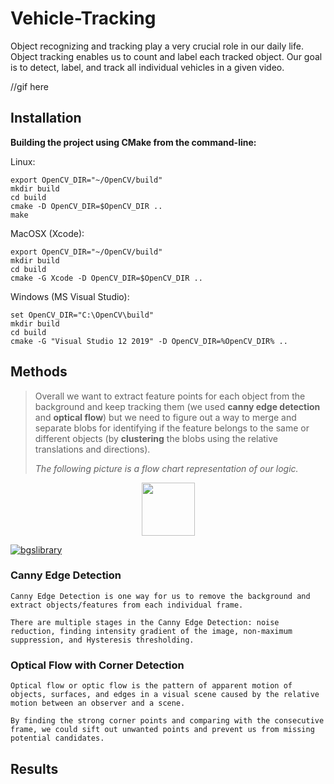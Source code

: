 # Vehicle-Tracking

Object recognizing and tracking play a very crucial role in our daily life. Object tracking enables us to count and label each tracked object. Our goal is to detect, label, and track all individual vehicles in a given video.

//gif here

## Installation

**Building the project using CMake from the command-line:**

Linux:

    export OpenCV_DIR="~/OpenCV/build"
    mkdir build
    cd build
    cmake -D OpenCV_DIR=$OpenCV_DIR ..
    make 

MacOSX (Xcode):

    export OpenCV_DIR="~/OpenCV/build"
    mkdir build
    cd build
    cmake -G Xcode -D OpenCV_DIR=$OpenCV_DIR ..    

Windows (MS Visual Studio):

    set OpenCV_DIR="C:\OpenCV\build"
    mkdir build
    cd build
    cmake -G "Visual Studio 12 2019" -D OpenCV_DIR=%OpenCV_DIR% ..  


## Methods

> Overall we want to extract feature points for each object from the background and keep tracking them (we used **canny edge detection** and **optical flow**) but we need to figure out a way to merge and separate blobs for identifying if the feature belongs to the same or different objects (by **clustering** the blobs using the relative translations and directions). 
>
>_The following picture is a flow chart representation of our logic._


<p align="center">
<a  href="https://www.vrpcommute.tk">
       <img align="center" height=85 src="https://github.com/kenanlv/Vehicle-Tracking/imgs/flowChart.jpg">
   </a>
 <p/>



[![bgslibrary](http://i.giphy.com/5A94AZahSIVOw.gif)](https://kenanlv.github.io/)

### Canny Edge Detection

    Canny Edge Detection is one way for us to remove the background and extract objects/features from each individual frame. 
    
    There are multiple stages in the Canny Edge Detection: noise reduction, finding intensity gradient of the image, non-maximum suppression, and Hysteresis thresholding. 

### Optical Flow with Corner Detection
    Optical flow or optic flow is the pattern of apparent motion of objects, surfaces, and edges in a visual scene caused by the relative motion between an observer and a scene. 
    
    By finding the strong corner points and comparing with the consecutive frame, we could sift out unwanted points and prevent us from missing potential candidates.

## Results


    


